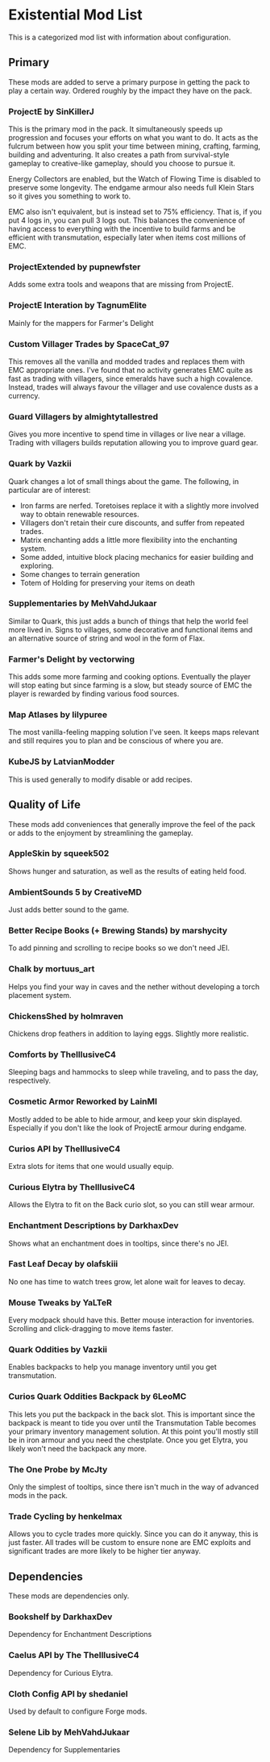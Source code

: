 # Existential Mod List

This is a categorized mod list with information about configuration.

## Primary

These mods are added to serve a primary purpose in getting the pack to play a
certain way. Ordered roughly by the impact they have on the pack.

### ProjectE by SinKillerJ
This is the primary mod in the pack. It simultaneously speeds up progression and
focuses your efforts on what you want to do. It acts as the fulcrum between how
you split your time between mining, crafting, farming, building and adventuring.
It also creates a path from survival-style gameplay to creative-like gameplay,
should you choose to pursue it.

Energy Collectors are enabled, but the Watch of Flowing Time is disabled to
preserve some longevity. The endgame armour also needs full Klein Stars so it
gives you something to work to.

EMC also isn't equivalent, but is instead set to 75% efficiency. That is, if you
put 4 logs in, you can pull 3 logs out. This balances the convenience of having
access to everything with the incentive to build farms and be efficient with
transmutation, especially later when items cost millions of EMC.

### ProjectExtended by pupnewfster
Adds some extra tools and weapons that are missing from ProjectE.

### ProjectE Interation by TagnumElite
Mainly for the mappers for Farmer's Delight

### Custom Villager Trades by SpaceCat_97
This removes all the vanilla and modded trades and replaces them with EMC
appropriate ones. I've found that no activity generates EMC quite as fast as
trading with villagers, since emeralds have such a high covalence. Instead,
trades will always favour the villager and use covalence dusts as a currency.

### Guard Villagers by almightytallestred
Gives you more incentive to spend time in villages or live near a village.
Trading with villagers builds reputation allowing you to improve guard gear.

### Quark by Vazkii
Quark changes a lot of small things about the game. The following, in particular
are of interest:

- Iron farms are nerfed. Toretoises replace it with a slightly more involved way to obtain renewable resources.
- Villagers don't retain their cure discounts, and suffer from repeated trades.
- Matrix enchanting adds a little more flexibility into the enchanting system.
- Some added, intuitive block placing mechanics for easier building and exploring.
- Some changes to terrain generation
- Totem of Holding for preserving your items on death

### Supplementaries by MehVahdJukaar
Similar to Quark, this just adds a bunch of things that help the world feel more
lived in. Signs to villages, some decorative and functional items and an
alternative source of string and wool in the form of Flax.

### Farmer's Delight by vectorwing
This adds some more farming and cooking options. Eventually the player will stop
eating but since farming is a slow, but steady source of EMC the player is
rewarded by finding various food sources.

### Map Atlases by lilypuree
The most vanilla-feeling mapping solution I've seen. It keeps maps relevant and
still requires you to plan and be conscious of where you are.

### KubeJS by LatvianModder
This is used generally to modify disable or add recipes.

## Quality of Life

These mods add conveniences that generally improve the feel of the pack or adds
to the enjoyment by streamlining the gameplay.

### AppleSkin by squeek502
Shows hunger and saturation, as well as the results of eating held food.

### AmbientSounds 5 by CreativeMD
Just adds better sound to the game.

### Better Recipe Books (+ Brewing Stands) by marshycity
To add pinning and scrolling to recipe books so we don't need JEI.

### Chalk by mortuus_art
Helps you find your way in caves and the nether without developing a torch
placement system.

### ChickensShed by holmraven
Chickens drop feathers in addition to laying eggs. Slightly more realistic.

### Comforts by TheIllusiveC4
Sleeping bags and hammocks to sleep while traveling, and to pass the day,
respectively.

### Cosmetic Armor Reworked by LainMI
Mostly added to be able to hide armour, and keep your skin displayed. Especially
if you don't like the look of ProjectE armour during endgame.

### Curios API by TheIllusiveC4
Extra slots for items that one would usually equip.

### Curious Elytra by TheIllusiveC4
Allows the Elytra to fit on the Back curio slot, so you can still wear armour.

### Enchantment Descriptions by DarkhaxDev
Shows what an enchantment does in tooltips, since there's no JEI.

### Fast Leaf Decay by olafskiii
No one has time to watch trees grow, let alone wait for leaves to decay.

### Mouse Tweaks by YaLTeR
Every modpack should have this. Better mouse interaction for inventories.
Scrolling and click-dragging to move items faster.

### Quark Oddities by Vazkii
Enables backpacks to help you manage inventory until you get transmutation.

### Curios Quark Oddities Backpack by 6LeoMC
This lets you put the backpack in the back slot. This is important since the
backpack is meant to tide you over until the Transmutation Table becomes your
primary inventory management solution. At this point you'll mostly still be in
iron armour and you need the chestplate. Once you get Elytra, you likely won't
need the backpack any more.

### The One Probe by McJty
Only the simplest of tooltips, since there isn't much in the way of advanced
mods in the pack.

### Trade Cycling by henkelmax
Allows you to cycle trades more quickly. Since you can do it anyway, this is
just faster. All trades will be custom to ensure none are EMC exploits and
significant trades are more likely to be higher tier anyway.

## Dependencies

These mods are dependencies only.

### Bookshelf by DarkhaxDev
Dependency for Enchantment Descriptions

### Caelus API by The TheIllusiveC4
Dependency for Curious Elytra.

### Cloth Config API by shedaniel
Used by default to configure Forge mods.

### Selene Lib by MehVahdJukaar
Dependency for Supplementaries
